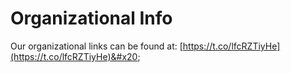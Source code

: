 # Organizational Info

Our organizational links can be found at: [https://t.co/lfcRZTiyHe](https://t.co/lfcRZTiyHe)&#x20;
